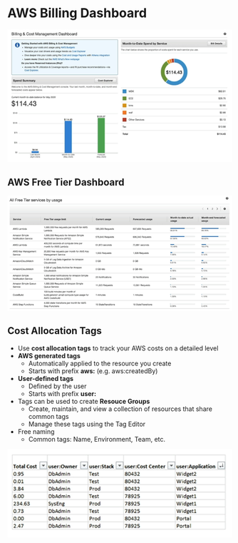 # AWS Billing Dashboard

![AWS Billing Dashboard](../../images/account/billing_dashboard.png)

## AWS Free Tier Dashboard

![AWS Free Tier Dashboard](../../images/account/free_tier_dashboard.png)

## Cost Allocation Tags

- Use **cost allocation tags** to track your AWS costs on a detailed level
- **AWS generated tags**
    - Automatically applied to the resource you create
    - Starts with prefix **aws:** (e.g. aws:createdBy)
- **User-defined tags**
    - Defined by the user
    - Starts with prefix **user:**
- Tags can be used to create **Resouce Groups**
    - Create, maintain, and view a collection of resources that share common tags
    - Manage these tags using the Tag Editor
- Free naming
    - Common tags: Name, Environment, Team, etc.

![Cost Allocation Tags](../../images/account/cost_allocation_tags.png)

